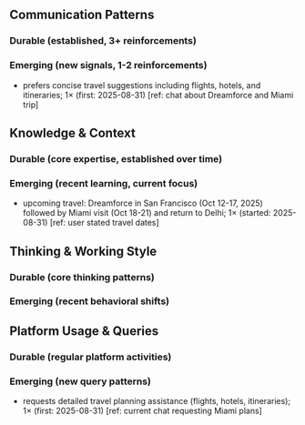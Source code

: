 ## Communication Patterns
### Durable (established, 3+ reinforcements)

### Emerging (new signals, 1-2 reinforcements)
- prefers concise travel suggestions including flights, hotels, and itineraries; 1× (first: 2025-08-31) [ref: chat about Dreamforce and Miami trip]

## Knowledge & Context
### Durable (core expertise, established over time)

### Emerging (recent learning, current focus)
- upcoming travel: Dreamforce in San Francisco (Oct 12-17, 2025) followed by Miami visit (Oct 18-21) and return to Delhi; 1× (started: 2025-08-31) [ref: user stated travel dates]

## Thinking & Working Style
### Durable (core thinking patterns)

### Emerging (recent behavioral shifts)

## Platform Usage & Queries
### Durable (regular platform activities)

### Emerging (new query patterns)
- requests detailed travel planning assistance (flights, hotels, itineraries); 1× (first: 2025-08-31) [ref: current chat requesting Miami plans]